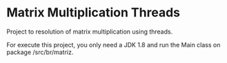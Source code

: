 # Matrix Multiplication Threads

Project to resolution of matrix multiplication using threads.

For execute this project, you only need a JDK 1.8 and run the Main class on package /src/br/matriz.